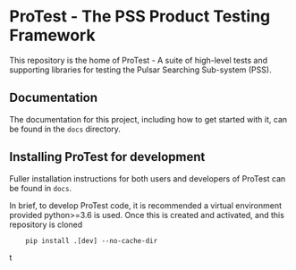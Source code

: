 ProTest - The PSS Product Testing Framework
===========================================

This repository is the home of ProTest - A suite of high-level tests and supporting libraries for testing the Pulsar Searching Sub-system (PSS).

Documentation
-------------

The documentation for this project, including how to get started with it, can be found in the `docs` directory.


Installing ProTest for development
----------------------------------

Fuller installation instructions for both users and developers of ProTest can be found in `docs`.

In brief, to develop ProTest code, it is recommended a virtual environment provided python>=3.6 is used. Once this is created and activated, and this repository is cloned

        pip install .[dev] --no-cache-dir

t 

